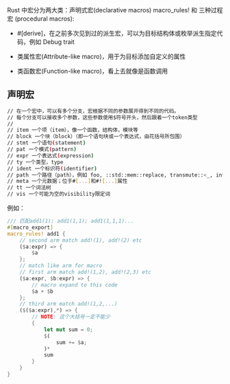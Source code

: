 Rust 中宏分为两大类：声明式宏(declarative macros) macro_rules! 和 三种过程宏 (procedural macros):

- #[derive]，在之前多次见到过的派生宏，可以为目标结构体或枚举派生指定代码，例如 Debug trait

- 类属性宏(Attribute-like macro)，用于为目标添加自定义的属性

- 类函数宏(Function-like macro)，看上去就像是函数调用

## 声明宏

```sh
// 在一个宏中，可以有多个分支，宏根据不同的参数展开得到不同的代码。
// 每个分支可以接收多个参数，这些参数使用$符号开头，然后跟着一个token类型
//
// item 一个项（item），像一个函数，结构体，模块等
// block 一个块（block）（即一个语句块或一个表达式，由花括号所包围）
// stmt 一个语句(statement)
// pat 一个模式(pattern)
// expr 一个表达式(expression)
// ty 一个类型，type
// ident 一个标识符(identifier)
// path 一个路径（path），例如 foo, ::std::mem::replace, transmute::<_, int>, ...
// meta 一个元数据；位于#[...]和#![...]属性
// tt 一个词法树
// vis 一个可能为空的visibility限定词
```

例如：

```rust
/// 匹配add1(1); add1(1,1); add1(1,1,1)...
#[macro_export]
macro_rules! add1 {
    // second arm match add!(1), add!(2) etc
    ($a:expr) => {
        $a
    };
    // match like arm for macro
    // first arm match add!(1,2), add!(2,3) etc
    ($a:expr, $b:expr) => {
        // macro expand to this code
        $a + $b
    };
    // third arm match add!(1,2,...)
    ($($a:expr),*) => {
        // NOTE: 这个大括号一定不能少
        {
            let mut sum = 0;
            $(
                sum += $a;
            )*
            sum
        }
    }
}
```
